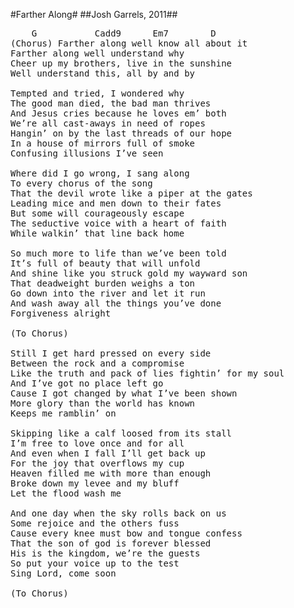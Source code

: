 #Farther Along#
##Josh Garrels, 2011##
<pre>
<span class="notes">	G           Cadd9      Em7        D</span>
(Chorus) Farther along well know all about it
Farther along well understand why
Cheer up my brothers, live in the sunshine
Well understand this, all by and by

Tempted and tried, I wondered why 
The good man died, the bad man thrives 
And Jesus cries because he loves em’ both 
We’re all cast-aways in need of ropes 
Hangin’ on by the last threads of our hope 
In a house of mirrors full of smoke 
Confusing illusions I’ve seen 

Where did I go wrong, I sang along 
To every chorus of the song 
That the devil wrote like a piper at the gates 
Leading mice and men down to their fates 
But some will courageously escape 
The seductive voice with a heart of faith 
While walkin’ that line back home 

So much more to life than we’ve been told 
It’s full of beauty that will unfold 
And shine like you struck gold my wayward son 
That deadweight burden weighs a ton 
Go down into the river and let it run 
And wash away all the things you’ve done 
Forgiveness alright 

(To Chorus) 

Still I get hard pressed on every side 
Between the rock and a compromise 
Like the truth and pack of lies fightin’ for my soul 
And I’ve got no place left go 
Cause I got changed by what I’ve been shown 
More glory than the world has known 
Keeps me ramblin’ on 

Skipping like a calf loosed from its stall 
I’m free to love once and for all 
And even when I fall I’ll get back up 
For the joy that overflows my cup 
Heaven filled me with more than enough 
Broke down my levee and my bluff 
Let the flood wash me 

And one day when the sky rolls back on us 
Some rejoice and the others fuss 
Cause every knee must bow and tongue confess 
That the son of god is forever blessed 
His is the kingdom, we’re the guests 
So put your voice up to the test 
Sing Lord, come soon 

(To Chorus)
</pre>
